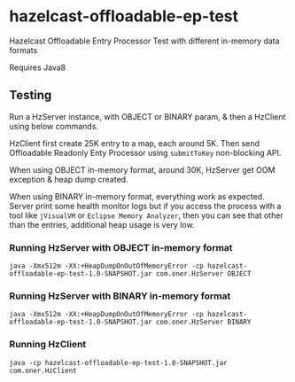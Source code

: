 # hazelcast-offloadable-ep-test
Hazelcast Offloadable Entry Processor Test with different in-memory data formats

Requires Java8

## Testing
Run a HzServer instance, with OBJECT or BINARY param, & then a HzClient using below commands.

HzClient first create 25K entry to a map, each around 5K. Then send Offloadable Readonly Enty Processor using `submitToKey` non-blocking API.

When using OBJECT in-memory format, around 30K, HzServer get OOM exception & heap dump created.

When using BINARY in-memory format, everything work as expected. Server print some health monitor logs but if you access the process with a tool like `jVisualVM` or `Eclipse Memory Analyzer`, then you can see that other than the entries, additional heap usage is very low.


### Running HzServer with OBJECT in-memory format
```
java -Xmx512m -XX:+HeapDumpOnOutOfMemoryError -cp hazelcast-offloadable-ep-test-1.0-SNAPSHOT.jar com.oner.HzServer OBJECT
```

### Running HzServer with BINARY in-memory format
```
java -Xmx512m -XX:+HeapDumpOnOutOfMemoryError -cp hazelcast-offloadable-ep-test-1.0-SNAPSHOT.jar com.oner.HzServer BINARY
```


### Running HzClient 
```
java -cp hazelcast-offloadable-ep-test-1.0-SNAPSHOT.jar com.oner.HzClient
```
